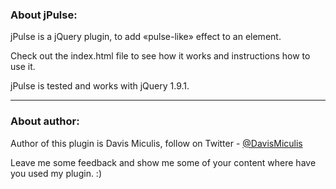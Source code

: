 ### About jPulse:

jPulse is a jQuery plugin, to add «pulse-like» effect to an element.

Check out the index.html file to see how it works and instructions how to use it.

jPulse is tested and works with jQuery 1.9.1.

--------------

### About author:

Author of this plugin is Davis Miculis, follow on Twitter - [@DavisMiculis](https://twitter.com/DavisMiculis)

Leave me some feedback and show me some of your content where have you used my plugin. :)
